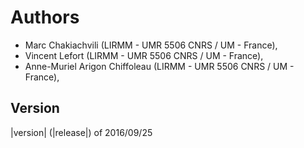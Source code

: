 Authors
=======
    
- Marc Chakiachvili (LIRMM - UMR 5506 CNRS / UM - France),
- Vincent Lefort (LIRMM - UMR 5506 CNRS / UM - France),
- Anne-Muriel Arigon Chiffoleau (LIRMM - UMR 5506 CNRS / UM - France),

Version
-------

|version| (|release|) of 2016/09/25

